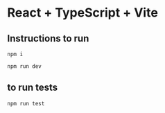 # React + TypeScript + Vite

## Instructions to run

`npm i`

`npm run dev`

## to run tests

`npm run test`